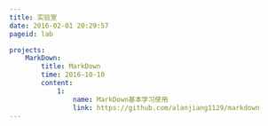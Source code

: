 ```yaml
---
title: 实验室
date: 2016-02-01 20:29:57
pageid: lab

projects:
    MarkDown:
        title: MarkDown
        time: 2016-10-10
        content: 
            1:
                name: MarkDown基本学习使用
                link: https://github.com/alanjiang1129/markdown
---
```

